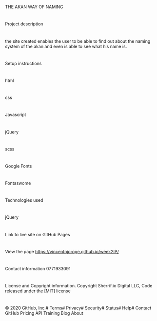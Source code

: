 #
THE AKAN WAY OF NAMING
#
#
Project description
#
the site created enables the user to be able to find out about the naming system of the akan and even is able to see what his name is.
#
Setup instructions
#
html
#
css
#
Javascript
#
jQuery
#
scss
#
Google Fonts
#
Fontaswome
#
Technologies used
#
jQuery
#
Link to live site on GitHub Pages 
#
View the page https://vincentnjoroge.github.io/week2IP/
#
Contact information
0771933091
#
License and Copyright information.
Copyright Sherrif.io Digital LLC, Code released under the [MIT] license
#
© 2020 GitHub, Inc.#
Terms#
Privacy#
Security#
Status#
Help#
Contact GitHub
Pricing
API
Training
Blog
About
